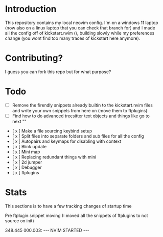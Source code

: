 # Introduction

This repository contains my local neovim config. I'm on a windows 11 laptop (now also on a linux laptop that you can check that branch for) and I made all the config off of kickstart.nvim (), building slowly while my preferences change (you wont find too many traces of kickstart here anymore).

# Contributing? 

I guess you can fork this repo but for what purpose?

# Todo

- [ ] Remove the firendly snippets already builtin to the kickstart.nvim files and write your own snippets from here on (move them to ftplugins)
- [ ] Find how to do advanced treesitter text objects and things like go to next ""
- [ x ] Make a file sourcing keybind setup
- [ x ] Split files into separate folders and sub files for all the config
- [ x ] Autopairs and keymaps for disabling with context
- [ x ] Blink update
- [ x ] Mini map
- [ x ] Replacing redundant things with mini
- [ x ] 2d jumper
- [ x ] Debugger
- [ x ] ftplugins

# Stats

This sections is to have a few tracking changes of startup time

Pre ftplugin snippet moving (I moved all the snippets of ftplugins to not source on init)

348.445  000.003: --- NVIM STARTED ---

